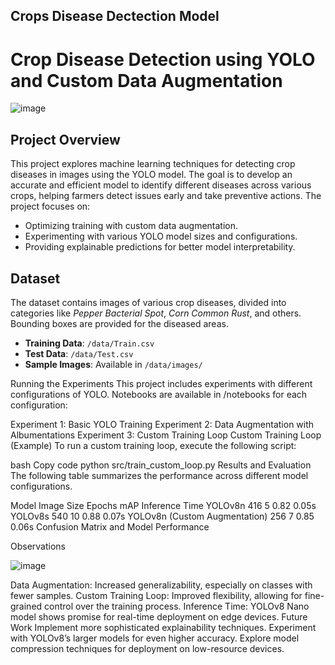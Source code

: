 <h2>Crops Disease Dectection Model</h2>


# Crop Disease Detection using YOLO and Custom Data Augmentation

![image](https://github.com/user-attachments/assets/673954ad-c427-4c4f-8531-838fa840468d)


## Project Overview
This project explores machine learning techniques for detecting crop diseases in images using the YOLO model. The goal is to develop an accurate and efficient model to identify different diseases across various crops, helping farmers detect issues early and take preventive actions. The project focuses on:

- Optimizing training with custom data augmentation.
- Experimenting with various YOLO model sizes and configurations.
- Providing explainable predictions for better model interpretability.

## Dataset
The dataset contains images of various crop diseases, divided into categories like *Pepper Bacterial Spot*, *Corn Common Rust*, and others. Bounding boxes are provided for the diseased areas.

- **Training Data**: `/data/Train.csv`
- **Test Data**: `/data/Test.csv`
- **Sample Images**: Available in `/data/images/`


Running the Experiments
This project includes experiments with different configurations of YOLO. Notebooks are available in /notebooks for each configuration:

Experiment 1: Basic YOLO Training
Experiment 2: Data Augmentation with Albumentations
Experiment 3: Custom Training Loop
Custom Training Loop (Example)
To run a custom training loop, execute the following script:

bash
Copy code
python src/train_custom_loop.py
Results and Evaluation
The following table summarizes the performance across different model configurations.

Model	Image Size	Epochs	mAP	Inference Time
YOLOv8n	416	5	0.82	0.05s
YOLOv8s	540	10	0.88	0.07s
YOLOv8n (Custom Augmentation)	256	7	0.85	0.06s
Confusion Matrix and Model Performance

Observations

![image](https://github.com/user-attachments/assets/85e4baa0-8d62-4d54-b3c3-0f639d3db518)

Data Augmentation: Increased generalizability, especially on classes with fewer samples.
Custom Training Loop: Improved flexibility, allowing for fine-grained control over the training process.
Inference Time: YOLOv8 Nano model shows promise for real-time deployment on edge devices.
Future Work
Implement more sophisticated explainability techniques.
Experiment with YOLOv8’s larger models for even higher accuracy.
Explore model compression techniques for deployment on low-resource devices.
